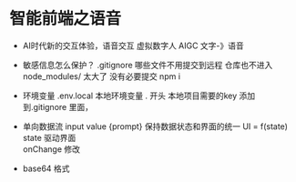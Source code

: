 # 智能前端之语音
- AI时代新的交互体验，语音交互
  虚拟数字人 AIGC 文字-》语音

- 敏感信息怎么保护？
  .gitignore 哪些文件不用提交到远程 仓库也不进入
  node_modules/ 太大了  没有必要提交  npm i 

- 环境变量
  .env.local 本地环境变量 . 开头 本地项目需要的key 
  添加到.gitignore 里面， 

- 单向数据流
  input value  {prompt}
  保持数据状态和界面的统一
  UI = f(state) state 驱动界面  
  onChange 修改

- base64 格式
  